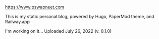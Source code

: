 https://www.pswapneet.com

This is my static personal blog, powered by Hugo, PaperMod theme, and Railway.app

I'm working on it... Uploaded July 26, 2022 (v. 0.1.0)
